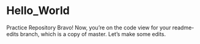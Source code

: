 # Hello_World
Practice Repository
Bravo! Now, you’re on the code view for your readme-edits branch, which is a copy of master. Let’s make some edits.
